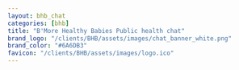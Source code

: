 ```yaml
---
layout: bhb_chat
categories: [bhb]
title: "B'More Healthy Babies Public health chat"
brand_logo: "/clients/BHB/assets/images/chat_banner_white.png"
brand_color: "#6A6DB3"
favicon: "/clients/BHB/assets/images/logo.ico"
---
```

